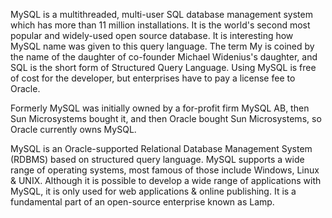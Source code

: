 MySQL is a multithreaded, multi-user SQL database management system which has more than 11 million installations. It is the world's second most popular and widely-used open source database. It is interesting how MySQL name was given to this query language. The term My is coined by the name of the daughter of co-founder Michael Widenius's daughter, and SQL is the short form of Structured Query Language. Using MySQL is free of cost for the developer, but enterprises have to pay a license fee to Oracle.

Formerly MySQL was initially owned by a for-profit firm MySQL AB, then Sun Microsystems bought it, and then Oracle bought Sun Microsystems, so Oracle currently owns MySQL.

MySQL is an Oracle-supported Relational Database Management System (RDBMS) based on structured query language. MySQL supports a wide range of operating systems, most famous of those include Windows, Linux & UNIX. Although it is possible to develop a wide range of applications with MySQL, it is only used for web applications & online publishing. It is a fundamental part of an open-source enterprise known as Lamp.
